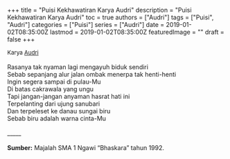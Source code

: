 +++
title = "Puisi Kekhawatiran Karya Audri"
description = "Puisi Kekhawatiran Karya Audri"
toc = true
authors = ["Audri"]
tags = ["Puisi", "Audri"]
categories = ["Puisi"]
series = ["Audri"]
date = 2019-01-02T08:35:00Z
lastmod = 2019-01-02T08:35:00Z
featuredImage = ""
draft = false
+++

<div style="text-align: justify;">
<div style="font-size: small;">Karya <a href="/authors/audri/" target="_blank">Audri</a></div><br />
Rasanya tak nyaman lagi mengayuh biduk sendiri<br />Sebab sepanjang alur jalan ombak menerpa tak henti-henti<br />Ingin segera sampai di pulau-Mu<br />Di batas cakrawala yang ungu<br />Tapi jangan-jangan anyaman hasrat hati ini<br />Terpelanting dari ujung sanubari<br />Dan terpeleset ke danau sungai biru<br />Sebab biru adalah warna cinta-Mu<br /><br />
_____<br /><br />
<b>Sumber:</b> Majalah SMA 1 Ngawi “Bhaskara” tahun 1992.</div>
